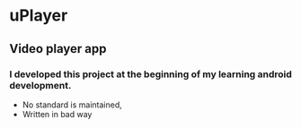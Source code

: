# uPlayer
## Video player app

### I developed this project at the beginning of my learning android development.
- No standard is maintained,
- Written in bad way
